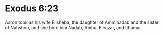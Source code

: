 # Exodus 6:23

Aaron took as his wife Elisheba, the daughter of Amminadab and the sister of Nahshon, and she bore him Nadab, Abihu, Eleazar, and Ithamar.
